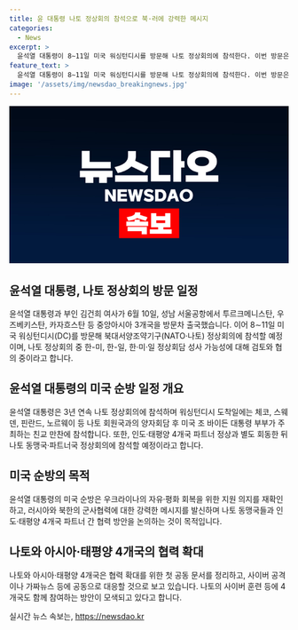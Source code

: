 ```yaml
---
title: 윤 대통령 나토 정상회의 참석으로 북·러에 강력한 메시지
categories:
  - News
excerpt: >
  윤석열 대통령이 8∼11일 미국 워싱턴디시를 방문해 나토 정상회의에 참석한다. 이번 방문은 우크라이나 전쟁에서의 한국의 역할과 러시아, 북한과의 관계에 대한 강력한 메시지를 전달할 예정이다. 뿐만 아니라, 인도·태평양사령부를 방문해 협력 방안을 논의하고, 11일에는 나토 동맹국, 유럽연합(EU)과의 정상회의에 참석할 예정이다. 이번 방문은 나토와 아시아·태평양 4개국 간의 협력을 강화하기 위한 중요한 계기로 지목되고 있다.
feature_text: >
  윤석열 대통령이 8∼11일 미국 워싱턴디시를 방문해 나토 정상회의에 참석한다. 이번 방문은 우크라이나 전쟁에서의 한국의 역할과 러시아, 북한과의 관계에 대한 강력한 메시지를 전달할 예정이다. 뿐만 아니라, 인도·태평양사령부를 방문해 협력 방안을 논의하고, 11일에는 나토 동맹국, 유럽연합(EU)과의 정상회의에 참석할 예정이다. 이번 방문은 나토와 아시아·태평양 4개국 간의 협력을 강화하기 위한 중요한 계기로 지목되고 있다.
image: '/assets/img/newsdao_breakingnews.jpg'
---
```


<p><img src="/assets/img/newsdao_breakingnews.jpg" alt="bookingtag 속보" /></p>

<h2 data-ke-size="size26">윤석열 대통령, 나토 정상회의 방문 일정</h2>

<p>윤석열 대통령과 부인 김건희 여사가 6월 10일, 성남 서울공항에서 투르크메니스탄, 우즈베키스탄, 카자흐스탄 등 중앙아시아 3개국을 방문차 출국했습니다. 이어 8∼11일 미국 워싱턴디시(DC)를 방문해 북대서양조약기구(NATO·나토) 정상회의에 참석할 예정이며, 나토 정상회의 중 한-미, 한-일, 한·미·일 정상회담 성사 가능성에 대해 검토와 협의 중이라고 합니다.</p>

<h2 data-ke-size="size26">윤석열 대통령의 미국 순방 일정 개요</h2>

<p>윤석열 대통령은 3년 연속 나토 정상회의에 참석하며 워싱턴디시 도착일에는 체코, 스웨덴, 핀란드, 노르웨이 등 나토 회원국과의 양자회담 후 미국 조 바이든 대통령 부부가 주최하는 친교 만찬에 참석합니다. 또한, 인도·태평양 4개국 파트너 정상과 별도 회동한 뒤 나토 동맹국·파트너국 정상회의에 참석할 예정이라고 합니다.</p>

<h2 data-ke-size="size26">미국 순방의 목적</h2>

<p>윤석열 대통령의 미국 순방은 우크라이나의 자유·평화 회복을 위한 지원 의지를 재확인하고, 러시아와 북한의 군사협력에 대한 강력한 메시지를 발신하며 나토 동맹국들과 인도·태평양 4개국 파트너 간 협력 방안을 논의하는 것이 목적입니다.</p>

<h2 data-ke-size="size26">나토와 아시아·태평양 4개국의 협력 확대</h2>

<p>나토와 아시아·태평양 4개국은 협력 확대를 위한 첫 공동 문서를 정리하고, 사이버 공격이나 가짜뉴스 등에 공동으로 대응할 것으로 보고 있습니다. 나토의 사이버 훈련 등에 4개국도 함께 참여하는 방안이 모색되고 있다고 합니다.</p>

<p data-ke-size="size16"></p>
실시간 뉴스 속보는, <a href="https://newsdao.kr" rel="dofollow">https://newsdao.kr</a>


